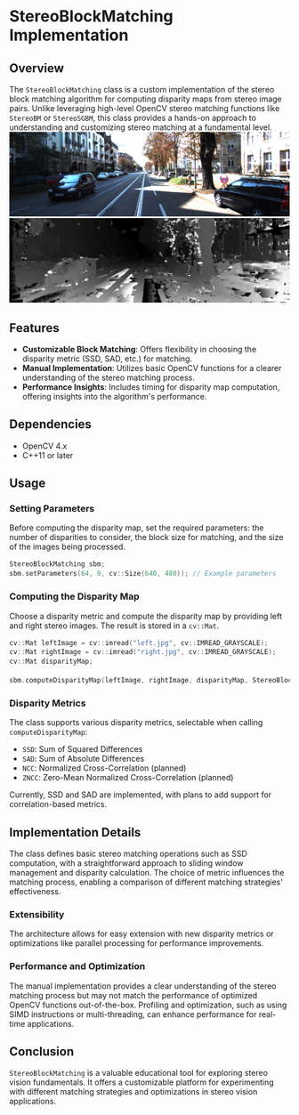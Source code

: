 # StereoBlockMatching Implementation 

## Overview
The `StereoBlockMatching` class is a custom implementation of the stereo block matching algorithm for computing disparity maps from stereo image pairs. Unlike leveraging high-level OpenCV stereo matching functions like `StereoBM` or `StereoSGBM`, this class provides a hands-on approach to understanding and customizing stereo matching at a fundamental level. 
![alt text](https://github.com/nitishsanghi/Stereo-Matching/blob/main/000000_10.png)
![alt text](https://github.com/nitishsanghi/Stereo-Matching/blob/main/Disparity.png)

## Features
- **Customizable Block Matching**: Offers flexibility in choosing the disparity metric (SSD, SAD, etc.) for matching.
- **Manual Implementation**: Utilizes basic OpenCV functions for a clearer understanding of the stereo matching process.
- **Performance Insights**: Includes timing for disparity map computation, offering insights into the algorithm's performance.

## Dependencies
- OpenCV 4.x
- C++11 or later

## Usage

### Setting Parameters
Before computing the disparity map, set the required parameters: the number of disparities to consider, the block size for matching, and the size of the images being processed.

```cpp
StereoBlockMatching sbm;
sbm.setParameters(64, 9, cv::Size(640, 480)); // Example parameters
```

### Computing the Disparity Map
Choose a disparity metric and compute the disparity map by providing left and right stereo images. The result is stored in a `cv::Mat`.

```cpp
cv::Mat leftImage = cv::imread("left.jpg", cv::IMREAD_GRAYSCALE);
cv::Mat rightImage = cv::imread("right.jpg", cv::IMREAD_GRAYSCALE);
cv::Mat disparityMap;

sbm.computeDisparityMap(leftImage, rightImage, disparityMap, StereoBlockMatching::SSD);
```

### Disparity Metrics
The class supports various disparity metrics, selectable when calling `computeDisparityMap`:
- `SSD`: Sum of Squared Differences
- `SAD`: Sum of Absolute Differences
- `NCC`: Normalized Cross-Correlation (planned)
- `ZNCC`: Zero-Mean Normalized Cross-Correlation (planned)

Currently, SSD and SAD are implemented, with plans to add support for correlation-based metrics.

## Implementation Details
The class defines basic stereo matching operations such as SSD computation, with a straightforward approach to sliding window management and disparity calculation. The choice of metric influences the matching process, enabling a comparison of different matching strategies' effectiveness.

### Extensibility
The architecture allows for easy extension with new disparity metrics or optimizations like parallel processing for performance improvements.

### Performance and Optimization
The manual implementation provides a clear understanding of the stereo matching process but may not match the performance of optimized OpenCV functions out-of-the-box. Profiling and optimization, such as using SIMD instructions or multi-threading, can enhance performance for real-time applications.

## Conclusion
`StereoBlockMatching` is a valuable educational tool for exploring stereo vision fundamentals. It offers a customizable platform for experimenting with different matching strategies and optimizations in stereo vision applications.
